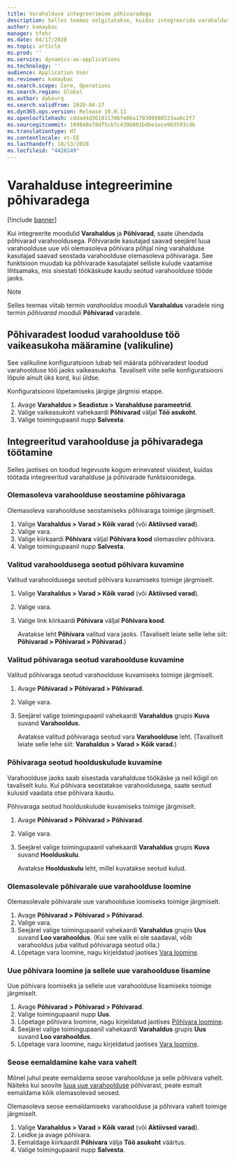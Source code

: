 ```yaml
---
title: Varahalduse integreerimine põhivaradega
description: Selles teemas selgitatakse, kuidas integreerida varahaldus- ja põhivarade mooduleid, et saaksite ühendada põhivarad varahooldusega.
author: kamaybac
manager: tfehr
ms.date: 04/17/2020
ms.topic: article
ms.prod: ''
ms.service: dynamics-ax-applications
ms.technology: ''
audience: Application User
ms.reviewer: kamaybac
ms.search.scope: Core, Operations
ms.search.region: Global
ms.author: dabourq
ms.search.validFrom: 2020-04-17
ms.dyn365.ops.version: Release 10.0.11
ms.openlocfilehash: cdda44d361011706fe0ba170309908533aa0c2f7
ms.sourcegitcommit: 199848e78df5cb7c439b001bdbe1ece963593cdb
ms.translationtype: HT
ms.contentlocale: et-EE
ms.lasthandoff: 10/13/2020
ms.locfileid: "4426149"
---
```

# <a name="integrate-asset-management-with-fixed-assets"></a>Varahalduse integreerimine põhivaradega

[!include [banner](../../includes/banner.md)]

Kui integreerite moodulid **Varahaldus** ja **Põhivarad**, saate ühendada põhivarad varahooldusega. Põhivarade kasutajad saavad seejärel luua varahoolduse uue või olemasoleva põhivara põhjal ning varahalduse kasutajad saavad seostada varahoolduse olemasoleva põhivaraga. See funktsioon muudab ka põhivarade kasutajatel selliste kulude vaatamise lihtsamaks, mis sisestati töökäskude kaudu seotud varahoolduse tööde jaoks.

> [!NOTE]
> Selles teemas viitab termin *varahooldus* mooduli **Varahaldus** varadele ning termin *põhivarad* mooduli **Põhivarad** varadele.

## <a name="set-a-default-location-for-new-maintenance-assets-that-are-created-from-fixed-assets-optional"></a>Põhivaradest loodud varahoolduse töö vaikeasukoha määramine (valikuline)

See valikuline konfiguratsioon lubab teil määrata põhivaradest loodud varahoolduse töö jaoks vaikeasukoha. Tavaliselt viite selle konfiguratsiooni lõpule ainult üks kord, kui üldse.

Konfiguratsiooni lõpetamiseks järgige järgmisi etappe.

1. Avage **Varahaldus \> Seadistus \> Varahalduse parameetrid**.
1. Valige vaikeasukoht vahekaardi **Põhivarad** väljal **Töö asukoht**.
1. Valige toimingupaanil nupp **Salvesta**.

## <a name="work-with-integrated-maintenance-assets-and-fixed-assets"></a>Integreeritud varahoolduse ja põhivaradega töötamine

Selles jaotises on toodud tegevuste kogum erinevatest viisidest, kuidas töötada integreeritud varahalduse ja põhivarade funktsioonidega.

### <a name="associate-an-existing-maintenance-asset-with-a-fixed-asset"></a>Olemasoleva varahoolduse seostamine põhivaraga

Olemasoleva varahoolduse seostamiseks põhivaraga toimige järgmiselt.

1. Valige **Varahaldus \> Varad \> Kõik varad** (või **Aktiivsed varad**).
1. Valige vara.
1. Valige kiirkaardi **Põhivara** väljal **Põhivara kood** olemasolev põhivara.
1. Valige toimingupaanil nupp **Salvesta**.

### <a name="view-the-fixed-asset-that-is-associated-with-a-selected-maintenance-asset"></a>Valitud varahooldusega seotud põhivara kuvamine

Valitud varahooldusega seotud põhivara kuvamiseks toimige järgmiselt.

1. Valige **Varahaldus \> Varad \> Kõik varad** (või **Aktiivsed varad**).
1. Valige vara.
1. Valige link kiirkaardi **Põhivara** väljal **Põhivara kood**.

    Avatakse leht **Põhivara** valitud vara jaoks. (Tavaliselt leiate selle lehe siit: **Põhivarad \> Põhivarad \> Põhivarad**.)

### <a name="view-the-maintenance-asset-that-is-associated-with-a-selected-fixed-asset"></a>Valitud põhivaraga seotud varahoolduse kuvamine

Valitud põhivaraga seotud varahoolduse kuvamiseks toimige järgmiselt.

1. Avage **Põhivarad \> Põhivarad \> Põhivarad**.
1. Valige vara.
1. Seejärel valige toimingupaanil vahekaardi **Varahaldus** grupis **Kuva** suvand **Varahooldus**.

    Avatakse valitud põhivaraga seotud vara **Varahoolduse** leht. (Tavaliselt leiate selle lehe siit: **Varahaldus \> Varad \> Kõik varad**.)

### <a name="view-maintenance-costs-that-are-associated-with-a-fixed-asset"></a>Põhivaraga seotud hoolduskulude kuvamine

Varahoolduse jaoks saab sisestada varahalduse töökäske ja neil kõigil on tavaliselt kulu. Kui põhivara seostatakse varahooldusega, saate seotud kulusid vaadata otse põhivara kaudu.

Põhivaraga seotud hoolduskulude kuvamiseks toimige järgmiselt.

1. Avage **Põhivarad \> Põhivarad \> Põhivarad**.
1. Valige vara.
1. Seejärel valige toimingupaanil vahekaardi **Varahaldus** grupis **Kuva** suvand **Hoolduskulu**.

    Avatakse **Hoolduskulu** leht, millel kuvatakse seotud kulud.

### <a name="create-a-new-maintenance-asset-for-an-existing-fixed-asset"></a><a name="new-maintenance-from-fixed"></a>Olemasolevale põhivarale uue varahoolduse loomine

Olemasolevale põhivarale uue varahoolduse loomiseks toimige järgmiselt.

1. Avage **Põhivarad \> Põhivarad \> Põhivarad**.
1. Valige vara.
1. Seejärel valige toimingupaanil vahekaardi **Varahaldus** grupis **Uus** suvand **Loo varahooldus**. (Kui see valik ei ole saadaval, võib varahooldus juba valitud põhivaraga seotud olla.)
1. Lõpetage vara loomine, nagu kirjeldatud jaotises [Vara loomine](../objects/create-an-object.md).

### <a name="create-a-new-fixed-asset-and-add-a-new-maintenance-asset-for-it"></a>Uue põhivara loomine ja sellele uue varahoolduse lisamine

Uue põhivara loomiseks ja sellele uue varahoolduse lisamiseks toimige järgmiselt.

1. Avage **Põhivarad \> Põhivarad \> Põhivarad**.
1. Valige toimingupaanil nupp **Uus**.
1. Lõpetage põhivara loomine, nagu kirjeldatud jaotises [Põhivara loomine](../../../finance/fixed-assets/tasks/create-fixed-asset.md).
1. Seejärel valige toimingupaanil vahekaardi **Varahaldus** grupis **Uus** suvand **Loo varahooldus**.
1. Lõpetage vara loomine, nagu kirjeldatud jaotises [Vara loomine](../objects/create-an-object.md).

### <a name="remove-the-association-between-two-assets"></a>Seose eemaldamine kahe vara vahelt

Mõnel juhul peate eemaldama seose varahoolduse ja selle põhivara vahelt. Näiteks kui soovite [luua uue varahoolduse](#new-maintenance-from-fixed) põhivarast, peate esmalt eemaldama kõik olemasolevad seosed.

Olemasoleva seose eemaldamiseks varahoolduse ja põhivara vahelt toimige järgmiselt.

1. Valige **Varahaldus \> Varad \> Kõik varad** (või **Aktiivsed varad**).
1. Leidke ja avage põhivara.
1. Eemaldage kiirkaardil **Põhivara** välja **Töö asukoht** väärtus.
1. Valige toimingupaanil nupp **Salvesta**.
